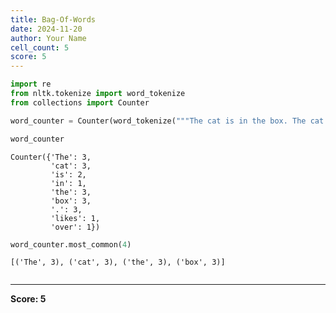 ```yaml
---
title: Bag-Of-Words
date: 2024-11-20
author: Your Name
cell_count: 5
score: 5
---
```


```python
import re
from nltk.tokenize import word_tokenize
from collections import Counter
```


```python
word_counter = Counter(word_tokenize("""The cat is in the box. The cat likes the box. The box is over the cat."""))
```


```python
word_counter
```




    Counter({'The': 3,
             'cat': 3,
             'is': 2,
             'in': 1,
             'the': 3,
             'box': 3,
             '.': 3,
             'likes': 1,
             'over': 1})




```python
word_counter.most_common(4)
```




    [('The', 3), ('cat', 3), ('the', 3), ('box', 3)]




```python

```


---
**Score: 5**